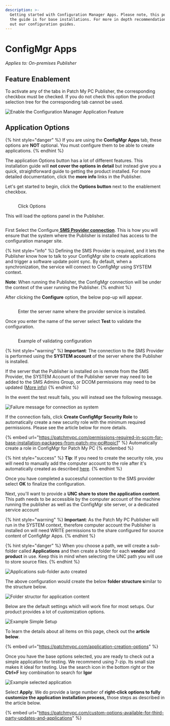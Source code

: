 ```yaml
---
description: >-
  Getting started with Configuration Manager Apps. Please note, this portion of
  the guide is for base installations. For more in depth recommendations check
  out our configuration guides.
---
```


# ConfigMgr Apps

_Applies to: On-premises Publisher_

## Feature Enablement&#x20;

To activate any of the tabs in Patch My PC Publisher, the corresponding checkbox must be checked. If you do not check this option the product selection tree for the corresponding tab cannot be used.

![Enable the Configuration Manager Application Feature](<../../_images/gitbook/image (1116).png>)

## Application Options

{% hint style="danger" %}
If you are using the **ConfigMgr Apps** tab, these options are **NOT** optional. You must configure them to be able to create applications.
{% endhint %}

The application Options button has a lot of different features. This installation guide will **not cover the options in detail** but instead give you a quick, straightforward guide to getting the product installed. For more detailed documentation, click the **more info** links in the Publisher.

Let's get started to begin, click the **Options button** next to the enablement checkbox.

<figure><img src="../../_images/gitbook/image (1345).png" alt=""><figcaption><p>Click Options</p></figcaption></figure>

This will load the options panel in the Publisher.&#x20;

<figure><img src="../../_images/gitbook/image (1344).png" alt=""><figcaption></figcaption></figure>

First Select the Configure[ **SMS Provider connection**](https://docs.microsoft.com/en-us/mem/configmgr/core/plan-design/hierarchy/plan-for-the-sms-provider#BKMK_PlanSMSProv). This is how you will ensure that the system where the Publisher is installed has access to the configuration manager site.

{% hint style="info" %}
Defining the SMS Provider is required, and it lets the Publisher know how to talk to your ConfigMgr site to create applications and trigger a software update point sync. By default, when a synchronization, the service will connect to ConfigMgr using SYSTEM context.

**Note**: When running the Publisher, the ConfigMgr connection will be under the context of the user running the Publisher.
{% endhint %}

After clicking the **Configure** option, the below pop-up will appear.&#x20;

<figure><img src="../../_images/gitbook/image (1346).png" alt=""><figcaption><p>Enter the server name where the provider service is installed.</p></figcaption></figure>

Once you enter the name of the server select **Test** to validate the configuration.

<figure><img src="../../_images/gitbook/image (1348).png" alt=""><figcaption><p>Example of validating configuration</p></figcaption></figure>

{% hint style="warning" %}
**Important**: The connection to the SMS Provider is performed using the **SYSTEM account** of the server where the Publisher is installed.

If the server that the Publisher is installed on is remote from the SMS Provider, the SYSTEM Account of the Publisher server may need to be added to the SMS Admins Group, or DCOM permissions may need to be updated ([More info](https://docs.microsoft.com/en-us/mem/configmgr/core/servers/manage/modify-your-infrastructure#configure-dcom-permissions-for-remote-configuration-manager-console-connections))
{% endhint %}

In the event the test result fails, you will instead see the following message.

![Failure message for connection as system](<../../_images/gitbook/image (1102).png>)

If the connection fails, click **Create ConfigMgr Security Role** to automatically create a new security role with the minimum required permissions. Please see the article below for more details.

{% embed url="https://patchmypc.com/permissions-required-in-sccm-for-base-installation-packages-from-patch-my-pc#topic1" %}
Automatically create a role in ConfigMgr for Patch My PC
{% endembed %}

{% hint style="success" %}
**Tip**: If you need to create the security role, you will need to manually add the computer account to the role after it's automatically created as described [here](https://patchmypc.com/permissions-required-in-sccm-for-base-installation-packages-from-patch-my-pc).
{% endhint %}

Once you have completed a successful connection to the SMS provider select **OK** to finalize the configuration.

Next, you'll want to provide a **UNC share to store the application content**. This path needs to be accessible by the computer account of the machine running the publisher as well as the ConfigMgr site server, or a dedicated service account&#x20;

{% hint style="warning" %}
**Important**: As the Patch My PC Publisher will run in the SYSTEM context, therefore computer account the Publisher is installed on will need WRITE permissions to the share configured for source content of ConfigMgr Apps.
{% endhint %}

{% hint style="danger" %}
When you choose a path, we will create a sub-folder called **Applications** and then create a folder for each **vendor** and **product** in use. Keep this in mind when selecting the UNC path you will use to store source files.
{% endhint %}

![Applications sub-folder auto created](<../../_images/gitbook/image (1267).png>)

The above configuration would create the below **folder structure s**imilar to the structure below.

![Folder structor for application content](<../../_images/gitbook/image (1260).png>)

Below are the default settings which will work fine for most setups. Our product provides a lot of customization options.

![Example Simple Setup](<../../_images/gitbook/image (1265).png>)

To learn the details about all items on this page, check out the **article below**.

{% embed url="https://patchmypc.com/application-creation-options" %}

Once you have the base options selected, you are ready to check out a simple application for testing. We recommend using 7-zip. Its small size makes it ideal for testing. Use the search icon in the bottom right or the **Ctrl+F** key combination to search for **Igor**

![Example selected application](<../../_images/gitbook/image (1192).png>)

Select **Apply**. We do provide a large number of **right-click options to fully customize the application installation process,** those steps as described in the article below.

{% embed url="https://patchmypc.com/custom-options-available-for-third-party-updates-and-applications" %}
